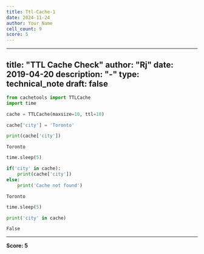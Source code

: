 ```yaml
---
title: Ttl-Cache-1
date: 2024-11-24
author: Your Name
cell_count: 9
score: 5
---
```


---
title: "TTL Cache Check"
author: "Rj"
date: 2019-04-20
description: "-"
type: technical_note
draft: false
---

```python
from cachetools import TTLCache 
import time
```


```python
cache = TTLCache(maxsize=10, ttl=10)
```


```python
cache['city'] = 'Toronto'
```


```python
print(cache['city'])
```

    Toronto



```python
time.sleep(5)
```


```python
if('city' in cache):
    print(cache['city'])
else:
    print('Cache not found')
```

    Toronto



```python
time.sleep(5)
```


```python
print('city' in cache)
```

    False



---
**Score: 5**